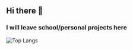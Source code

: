 ## Hi there 👋
### I will leave school/personal projects here

![Top Langs](https://github-readme-stats.vercel.app/api/top-langs/?username=LeifTeorin&layout=compact&theme=tokyonight)
